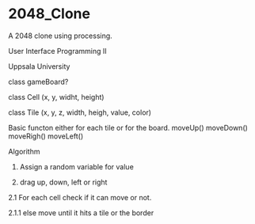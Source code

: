 # 2048_Clone
A 2048 clone using processing. 

User Interface Programming II


Uppsala University  


class gameBoard?


class Cell (x, y, widht, height) 


class Tile (x, y, z, width, heigh, value, color) 



Basic functon either for each tile or for the board.
moveUp()
moveDown() 
moveRigh()
moveLeft()


Algorithm


1. Assign a random variable for value 


2. drag up, down, left or right


 2.1 For each cell check if it can move or not.
 
 
  2.1.1 else move until it hits a tile or the border
